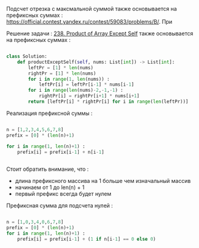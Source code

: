 
Подсчет отрезка с максмальной суммой также основывается на префиксных суммах : https://official.contest.yandex.ru/contest/59083/problems/B/. При


Решение задачи : [238. Product of Array Except Self](https://leetcode.com/problems/product-of-array-except-self/) также основывается на префиксных суммах : 

```python

class Solution:
    def productExceptSelf(self, nums: List[int]) -> List[int]:
        leftPr = [1] * len(nums)
        rightPr = [1] * len(nums)
        for i in range(1, len(nums)) : 
            leftPr[i] = leftPr[i-1] * nums[i-1]
        for i in range(len(nums)-2,-1,-1) : 
            rightPr[i] = rightPr[i+1] * nums[i+1]
        return [leftPr[i] * rightPr[i] for i in range(len(leftPr))]

```


Реализация префиксной суммы : 

```python

n = [1,2,3,4,5,6,7,8]
prefix = [0] * (len(n)+1)

for i in range(1, len(n)+1) : 
    prefix[i] = prefix[i-1] + n[i-1]
    

```

Стоит обратить внимание, что : 
- длина префиксного массива на 1 больше чем изначальный массив
- начинаем от 1 до len(n) + 1 
- первый префикс всегда будет нулем 



Префиксная сумма для подсчета нулей : 

```python

n = [1,0,3,4,0,6,7,8]
prefix = [0] * (len(n)+1)
for i in range(1, len(n)+1) : 
    prefix[i] = prefix[i-1] + (1 if n[i-1] == 0 else 0)
    


```



